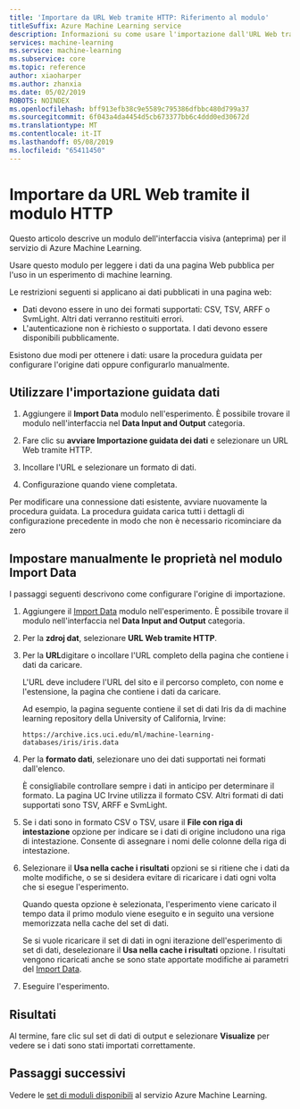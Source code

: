 ```yaml
---
title: 'Importare da URL Web tramite HTTP: Riferimento al modulo'
titleSuffix: Azure Machine Learning service
description: Informazioni su come usare l'importazione dall'URL Web tramite il modulo HTTP nel servizio Azure Machine Learning per leggere i dati da una pagina Web pubblica per l'uso in un esperimento di machine learning.
services: machine-learning
ms.service: machine-learning
ms.subservice: core
ms.topic: reference
author: xiaoharper
ms.author: zhanxia
ms.date: 05/02/2019
ROBOTS: NOINDEX
ms.openlocfilehash: bff913efb38c9e5589c795386dfbbc480d799a37
ms.sourcegitcommit: 6f043a4da4454d5cb673377bb6c4ddd0ed30672d
ms.translationtype: MT
ms.contentlocale: it-IT
ms.lasthandoff: 05/08/2019
ms.locfileid: "65411450"
---
```

# <a name="import-from-web-url-via-http-module"></a>Importare da URL Web tramite il modulo HTTP

Questo articolo descrive un modulo dell'interfaccia visiva (anteprima) per il servizio di Azure Machine Learning.

Usare questo modulo per leggere i dati da una pagina Web pubblica per l'uso in un esperimento di machine learning.

Le restrizioni seguenti si applicano ai dati pubblicati in una pagina web:

- Dati devono essere in uno dei formati supportati: CSV, TSV, ARFF o SvmLight. Altri dati verranno restituiti errori.
- L'autenticazione non è richiesto o supportata. I dati devono essere disponibili pubblicamente. 

Esistono due modi per ottenere i dati: usare la procedura guidata per configurare l'origine dati oppure configurarlo manualmente.

## <a name="use-the-data-import-wizard"></a>Utilizzare l'importazione guidata dati

1. Aggiungere il **Import Data** modulo nell'esperimento. È possibile trovare il modulo nell'interfaccia nel **Data Input and Output** categoria.

2. Fare clic su **avviare Importazione guidata dei dati** e selezionare un URL Web tramite HTTP.

3. Incollare l'URL e selezionare un formato di dati.

4. Configurazione quando viene completata.

Per modificare una connessione dati esistente, avviare nuovamente la procedura guidata. La procedura guidata carica tutti i dettagli di configurazione precedente in modo che non è necessario ricominciare da zero

## <a name="manually-set-properties-in-the-import-data-module"></a>Impostare manualmente le proprietà nel modulo Import Data

I passaggi seguenti descrivono come configurare l'origine di importazione.

1. Aggiungere il [Import Data](import-data.md) modulo nell'esperimento. È possibile trovare il modulo nell'interfaccia nel **Data Input and Output** categoria.

2. Per la **zdroj dat**, selezionare **URL Web tramite HTTP**.

3. Per la **URL**digitare o incollare l'URL completo della pagina che contiene i dati da caricare.

    L'URL deve includere l'URL del sito e il percorso completo, con nome e l'estensione, la pagina che contiene i dati da caricare.

    Ad esempio, la pagina seguente contiene il set di dati Iris da di machine learning repository della University of California, Irvine:

    `https://archive.ics.uci.edu/ml/machine-learning-databases/iris/iris.data`

4. Per la **formato dati**, selezionare uno dei dati supportati nei formati dall'elenco.

    È consigliabile controllare sempre i dati in anticipo per determinare il formato. La pagina UC Irvine utilizza il formato CSV. Altri formati di dati supportati sono TSV, ARFF e SvmLight.

5. Se i dati sono in formato CSV o TSV, usare il **File con riga di intestazione** opzione per indicare se i dati di origine includono una riga di intestazione. Consente di assegnare i nomi delle colonne della riga di intestazione.

6. Selezionare il **Usa nella cache i risultati** opzioni se si ritiene che i dati da molte modifiche, o se si desidera evitare di ricaricare i dati ogni volta che si esegue l'esperimento.

    Quando questa opzione è selezionata, l'esperimento viene caricato il tempo data il primo modulo viene eseguito e in seguito una versione memorizzata nella cache del set di dati.

    Se si vuole ricaricare il set di dati in ogni iterazione dell'esperimento di set di dati, deselezionare il **Usa nella cache i risultati** opzione. I risultati vengono ricaricati anche se sono state apportate modifiche ai parametri del [Import Data](import-data.md).

7. Eseguire l'esperimento.

## <a name="results"></a>Risultati

Al termine, fare clic sul set di dati di output e selezionare **Visualize** per vedere se i dati sono stati importati correttamente.


## <a name="next-steps"></a>Passaggi successivi

Vedere le [set di moduli disponibili](module-reference.md) al servizio Azure Machine Learning. 
